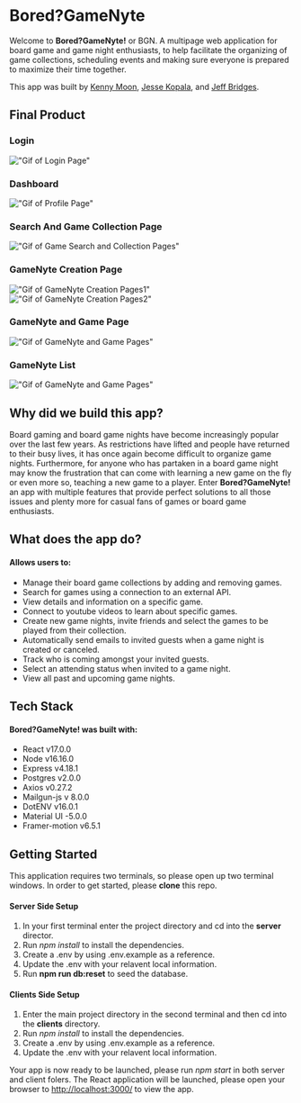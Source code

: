 # Bored?GameNyte
Welcome to **Bored?GameNyte!** or BGN. A multipage web application for board game and game night enthusiasts, to help facilitate the organizing of game collections, scheduling events and making sure everyone is prepared to maximize their time together.

This app was built by [Kenny Moon](https://github.com/kcmoon), [Jesse Kopala](https://github.com/jdkopala), and [Jeff Bridges](https://github.com/Jbridges1119).
## Final Product
### Login
!["Gif of Login Page"](https://github.com/Jbridges1119/boredGameNyte/blob/master/docs/Gif/loginPage.gif?raw=true)
### Dashboard
!["Gif of Profile Page"](https://github.com/Jbridges1119/boredGameNyte/blob/master/docs/Gif/dashboard.gif?raw=true)
### Search And Game Collection Page
!["Gif of Game Search and Collection Pages"](https://github.com/Jbridges1119/boredGameNyte/blob/master/docs/Gif/searchGameCollection.gif?raw=true)
### GameNyte Creation Page
!["Gif of GameNyte Creation Pages1"](https://github.com/Jbridges1119/boredGameNyte/blob/master/docs/Gif/createPage1.gif?raw=true)
!["Gif of GameNyte Creation Pages2"](https://github.com/Jbridges1119/boredGameNyte/blob/master/docs/Gif/createPage2.gif?raw=true)
### GameNyte and Game Page
!["Gif of GameNyte and Game Pages"](https://github.com/Jbridges1119/boredGameNyte/blob/master/docs/Gif/gamePage.gif?raw=true)
### GameNyte List
!["Gif of GameNyte and Game Pages"](https://github.com/Jbridges1119/boredGameNyte/blob/master/docs/Gif/confirm.gif?raw=true)

 
## Why did we build this app?
Board gaming and board game nights have become increasingly popular over the last few years. As restrictions have lifted and people have returned to their busy lives, it has once again become difficult to organize game nights. Furthermore, for anyone who has partaken in a board game night may know the frustration that can come with learning a new game on the fly or even more so, teaching a new game to a player. Enter **Bored?GameNyte!** an app with multiple features that provide perfect solutions to all those issues and plenty more for casual fans of games or board game enthusiasts. 

## What does the app do?
#### Allows users to:
- Manage their board game collections by adding and removing games.
- Search for games using a connection to an external API.
- View details and information on a specific game.
- Connect to youtube videos to learn about specific games.
- Create new game nights, invite friends and select the games to be played from their collection. 
- Automatically send emails to invited guests when a game night is created or canceled.
- Track who is coming amongst your invited guests.
- Select an attending status when invited to a game night.
- View all past and upcoming game nights.

## Tech Stack
#### Bored?GameNyte! was built with:
- React v17.0.0
- Node v16.16.0
- Express v4.18.1
- Postgres v2.0.0
- Axios v0.27.2
- Mailgun-js v 8.0.0
- DotENV v16.0.1
- Material UI -5.0.0
- Framer-motion v6.5.1

## Getting Started
This application requires two terminals, so please open up two terminal windows. In order to get started, please **clone** this repo.  

#### Server Side Setup 
1. In your first terminal enter the project directory and cd into the **server** director.
2. Run *npm install* to install the dependencies. 
3. Create a .env by using .env.example as a reference.
4. Update the .env with your relavent local information.
5. Run **npm run db:reset** to seed the database. 
#### Clients Side Setup
1. Enter the main project directory in the second terminal and then cd into the **clients** directory.
2. Run *npm install* to install the dependencies.
3. Create a .env by using .env.example as a reference.
4. Update the .env with your relavent local information.


Your app is now ready to be launched, please run *npm start* in both server and client folers. The React application will be launched, please open your browser to [http://localhost:3000/](http://localhost:3000/) to view the app. 
